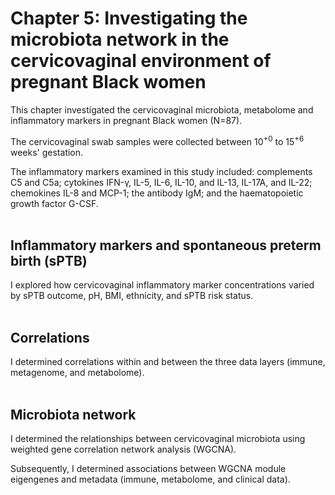 # Chapter 5: Investigating the microbiota network in the cervicovaginal environment of pregnant Black women

This chapter investigated the cervicovaginal microbiota, metabolome and inflammatory markers in pregnant Black women (N=87).

The cervicovaginal swab samples were collected between 10<sup>+0</sup> to 15<sup>+6</sup> weeks' gestation.

The inflammatory markers examined in this study included: 
complements C5 and C5a; 
cytokines IFN-γ, IL-5, IL-6, IL-10, and IL-13, IL-17A, and IL-22; 
chemokines IL-8 and MCP-1; 
the antibody IgM; 
and the haematopoietic growth factor G-CSF.
<br/><br/>

## Inflammatory markers and spontaneous preterm birth (sPTB)
I explored how cervicovaginal inflammatory marker concentrations varied by sPTB outcome, pH, BMI, ethnicity, and sPTB risk status.
<br/><br/>

## Correlations
I determined correlations within and between the three data layers (immune, metagenome, and metabolome).
<br/><br/>

## Microbiota network
I determined the relationships between cervicovaginal microbiota using weighted gene correlation network analysis (WGCNA).

Subsequently, I determined associations between WGCNA module eigengenes and metadata (immune, metabolome, and clinical data).
